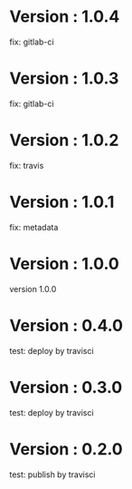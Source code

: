 # Version : 1.0.4

fix: gitlab-ci

# Version : 1.0.3

fix: gitlab-ci

# Version : 1.0.2

fix: travis

# Version : 1.0.1

fix: metadata

# Version : 1.0.0

version 1.0.0

# Version : 0.4.0

test: deploy by travisci

# Version : 0.3.0

test: deploy by travisci

# Version : 0.2.0

test: publish by travisci

